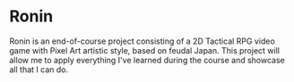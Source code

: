 # Ronin
Ronin is an end-of-course project consisting of a 2D Tactical RPG video game with Pixel Art artistic style, based on feudal Japan. This project will allow me to apply everything I've learned during the course and showcase all that I can do.
